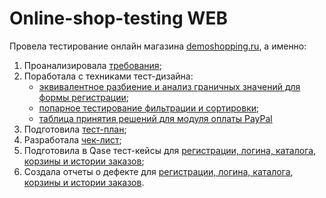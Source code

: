 # Online-shop-testing WEB

Провела тестирование онлайн магазина [demoshopping.ru](https://qa.demoshopping.ru/), а именно:

1. Проанализировала [требования](https://docs.google.com/spreadsheets/d/1zjZaJoX_ZIZ4Mc11--QEpwKuzVvw025qwu1t4WW9bT0/edit?usp=sharing);
2. Поработала с техниками тест-дизайна:
   + [эквивалентное разбиение и анализ граничных значений для формы регистрации](https://docs.google.com/spreadsheets/d/1zBvCABgydkdPO7PK34yD-b61jpOar4HbtSRpRvFGLOY/edit?usp=sharing);
   + [попарное тестирование фильтрации и сортировки](https://docs.google.com/spreadsheets/d/1T7HiM0dAddVatXjkVd-wgk4bw9cmlm_4WgugOGdE8yw/edit?usp=sharing);
   + [таблица принятия решений для модуля оплаты PayPal](https://docs.google.com/spreadsheets/d/1N_Hn2f230fFjhYC9tt3asU_BvEX07fhYfaOl6-onweo/edit?usp=sharing)
3. Подготовила [тест-план](https://docs.google.com/spreadsheets/d/10qfgA5-MUvRUFvLZ-GSaot4DtnVpZNoFbvENV9yz1_U/edit?usp=sharing);
4. Разработала [чек-лист](https://docs.google.com/spreadsheets/d/1ngNsHvZwuX0jPkccQRSUuW3FFiStCBXlKAJ4lRzaEtw/edit?usp=sharing);
5. Подготовила в Qase тест-кейсы для [регистрации, логина, каталога](https://github.com/VeraChernyavskaya/docs/blob/main/Chernyavskaya_Test_cases_240827.pdf), [корзины и истории заказов](https://github.com/VeraChernyavskaya/web/blob/main/Chernyavskaya_Test-case_web_240907.pdf);
6. Создала отчеты о дефекте для [регистрации, логина, каталога](https://github.com/VeraChernyavskaya/docs/blob/main/Chernyavskaya_bug_report_240828.xlsx), [корзины и истории заказов](https://github.com/VeraChernyavskaya/web/blob/main/Chernyavskaya_bug_report_20240908.xlsx).

